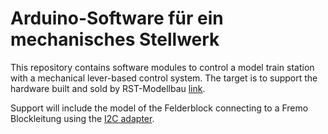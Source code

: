 # Arduino-Software für ein mechanisches Stellwerk

This repository contains software modules to control a model train station with
a mechanical lever-based control system. The target is to support the hardware
built and sold by RST-Modellbau
[link](http://www.rst-modellbau.de/rstshop/index.php/sicherungstechnik/mechanisches-stellwerk.html).

Support will include the model of the Felderblock connecting to a Fremo
Blockleitung using the [I2C adapter](http://www.rst-modellbau.de/rstshop/index.php/sicherungstechnik/i2c-interface-fur-9-polige-fremo-blockleitung.html).
